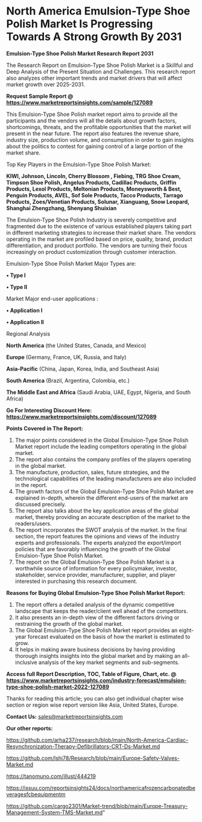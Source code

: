 # North America Emulsion-Type Shoe Polish Market Is Progressing Towards A Strong Growth By 2031

<strong>Emulsion-Type Shoe Polish Market Research Report 2031</strong>

The Research Report on Emulsion-Type Shoe Polish Market is a Skillful and Deep Analysis of the Present Situation and Challenges. This research report also analyzes other important trends and market drivers that will affect market growth over 2025-2031.

<strong>Request Sample Report @ <a href=https://www.marketreportsinsights.com/sample/127089>https://www.marketreportsinsights.com/sample/127089</a></strong>

This Emulsion-Type Shoe Polish market report aims to provide all the participants and the vendors will all the details about growth factors, shortcomings, threats, and the profitable opportunities that the market will present in the near future. The report also features the revenue share, industry size, production volume, and consumption in order to gain insights about the politics to contest for gaining control of a large portion of the market share.

Top Key Players in the Emulsion-Type Shoe Polish Market:

<strong>KIWI, Johnson, Lincoln, Cherry Blossom , Fiebing, TRG Shoe Cream, Timpson Shoe Polish, Angelus Products, Cadillac Products, Griffin Products, Lexol Products, Meltonian Products, Moneysworth & Best, Penguin Products, AVEL, Sof Sole Products, Tacco Products, Tarrago Products, Zoes/Venetian Products, Solunar, Xianguang, Snow Leopard, Shanghai Zhengzhang, Shenyang Shuixian</strong>

The Emulsion-Type Shoe Polish Industry is severely competitive and fragmented due to the existence of various established players taking part in different marketing strategies to increase their market share. The vendors operating in the market are profiled based on price, quality, brand, product differentiation, and product portfolio. The vendors are turning their focus increasingly on product customization through customer interaction.

Emulsion-Type Shoe Polish Market Major Types are:

<strong>• Type I

• Type II</strong>

Market Major end-user applications :

<strong>• Application I

• Application II</strong>

Regional Analysis

</u><strong><b>North America</b></strong> (the United States, Canada, and Mexico)

<strong><b>Europe </b></strong>(Germany, France, UK, Russia, and Italy)

<strong><b>Asia-Pacific</b></strong> (China, Japan, Korea, India, and Southeast Asia)

<strong><b>South America</b></strong> (Brazil, Argentina, Colombia, etc.)

<strong><b>The Middle East and Africa</b></strong> (Saudi Arabia, UAE, Egypt, Nigeria, and South Africa)

<strong>Go For Interesting Discount Here: <a href=https://www.marketreportsinsights.com/discount/127089>https://www.marketreportsinsights.com/discount/127089</a></strong>

<strong>Points Covered in The Report:</strong>
<ol>
  <li>The major points considered in the Global Emulsion-Type Shoe Polish Market report include the leading competitors operating in the global market.</li>
  <li>The report also contains the company profiles of the players operating in the global market.</li>
  <li>The manufacture, production, sales, future strategies, and the technological capabilities of the leading manufacturers are also included in the report.</li>
  <li>The growth factors of the Global Emulsion-Type Shoe Polish Market are explained in-depth, wherein the different end-users of the market are discussed precisely.</li>
  <li>The report also talks about the key application areas of the global market, thereby providing an accurate description of the market to the readers/users.</li>
  <li>The report incorporates the SWOT analysis of the market. In the final section, the report features the opinions and views of the industry experts and professionals. The experts analyzed the export/import policies that are favorably influencing the growth of the Global Emulsion-Type Shoe Polish Market.</li>
  <li>The report on the Global Emulsion-Type Shoe Polish Market is a worthwhile source of information for every policymaker, investor, stakeholder, service provider, manufacturer, supplier, and player interested in purchasing this research document.</li>
</ol>
<strong>Reasons for Buying Global Emulsion-Type Shoe Polish Market Report:</strong>

<ol>
  <li>The report offers a detailed analysis of the dynamic competitive landscape that keeps the reader/client well ahead of the competitors.</li>
  <li>It also presents an in-depth view of the different factors driving or restraining the growth of the global market.</li>
  <li>The Global Emulsion-Type Shoe Polish Market report provides an eight-year forecast evaluated on the basis of how the market is estimated to grow.</li>
  <li>It helps in making aware business decisions by having providing thorough insights insights into the global market and by making an all-inclusive analysis of the key market segments and sub-segments.</li>
</ol>
<strong>Access full Report Description, TOC, Table of Figure, Chart, etc. @ <a href=https://www.marketreportsinsights.com/industry-forecast/emulsion-type-shoe-polish-market-2022-127089>https://www.marketreportsinsights.com/industry-forecast/emulsion-type-shoe-polish-market-2022-127089</a></strong>


Thanks for reading this article; you can also get individual chapter wise section or region wise report version like Asia, United States, Europe.

<strong>Contact Us:</strong>
sales@marketreportsinsights.com

<strong>Our other reports:</strong>

<a href=https://github.com/arha237/research/blob/main/North-America-Cardiac-Resynchronization-Therapy-Defibrillators-CRT-Ds-Market.md>https://github.com/arha237/research/blob/main/North-America-Cardiac-Resynchronization-Therapy-Defibrillators-CRT-Ds-Market.md</a>

<a href=https://github.com/Ishi78/Research/blob/main/Europe-Safety-Valves-Market.md>https://github.com/Ishi78/Research/blob/main/Europe-Safety-Valves-Market.md</a>

<a href=https://tanomuno.com/illust/444219>https://tanomuno.com/illust/444219</a>

<a href=https://issuu.com/reportsinsights24/docs/northamericafrozencarbonatedbeveragesfcbequipmentm>https://issuu.com/reportsinsights24/docs/northamericafrozencarbonatedbeveragesfcbequipmentm</a>

<a href=https://github.com/cargo2301/Market-trend/blob/main/Europe-Treasury-Management-System-TMS-Market.md>https://github.com/cargo2301/Market-trend/blob/main/Europe-Treasury-Management-System-TMS-Market.md</a>"
